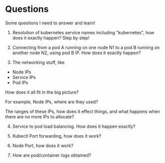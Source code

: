 # Questions

Some questions I need to answer and learn!

1. Resolution of kubernetes service names including "kubernetes", how does it
exactly happen? Step by step!

2. Connecting from a pod A running on one node N1 to a pod B running on another
node N2, using pod B IP. How does it exactly happen?

3. The networking stuff, like
- Node IPs
- Service IPs
- Pod IPs

How does it all fit in the big picture? 

For example, Node IPs, where are they used?

The ranges of these IPs, how does it effect things, and what happens when there
are no more IPs to allocate?

4. Service to pod load balancing. How does it happen exactly?

5. Kubectl Port forwarding, how does it work?

6. Node Port, how does it work?

7. How are pod/container logs obtained?

